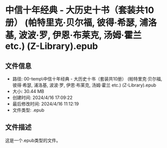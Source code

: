 ﻿# 中信十年经典 - 大历史十书（套装共10册） (帕特里克·贝尔福, 彼得·希瑟, 浦洛基, 波波·罗, 伊恩·布莱克, 汤姆·霍兰 etc.) (Z-Library).epub

## 文件信息
- 路径: 00-temp\中信十年经典 - 大历史十书（套装共10册） (帕特里克·贝尔福, 彼得·希瑟, 浦洛基, 波波·罗, 伊恩·布莱克, 汤姆·霍兰 etc.) (Z-Library).epub
- 大小: 30.44 MB
- 创建时间: 2024/4/16 17:09:22
- 最后修改时间: 2024/4/16 11:12:19
- 文件类型: .epub

## 文件描述
这是一个.epub类型的文件。

